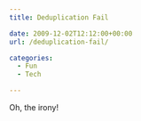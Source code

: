 ```yaml
---
title: Deduplication Fail

date: 2009-12-02T12:12:00+00:00
url: /deduplication-fail/

categories:
  - Fun
  - Tech

---
```

Oh, the irony!<figure class="kg-card kg-image-card">

<img decoding="async" src="https://cdn.iannelson.uk/uploads/2023/08/Deduplication_2.png" class="kg-image" alt loading="lazy" /> </figure>